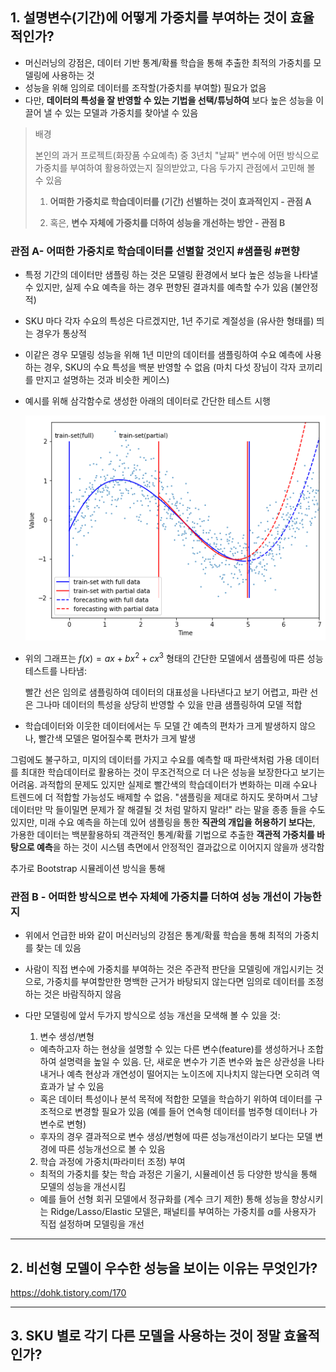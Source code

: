 ##  1. 설명변수(기간)에 어떻게 가중치를 부여하는 것이 효율적인가?

- 머신러닝의 강점은, 데이터 기반 통계/확룔 학습을 통해 추출한 최적의 가중치를 모델링에 사용하는 것
- 성능을 위해 임의로 데이터를 조작할(가중치를 부여할) 필요가 없음
- 다만, **데이터의 특성을 잘 반영할 수 있는 기법을 선택/튜닝하여** 보다 높은 성능을 이끌어 낼 수 있는 모델과 가중치를 찾아낼 수 있음

> 배경
>
> 본인의 과거 프로젝트(화장품 수요예측)  중 3년치 "날짜" 변수에 어떤 방식으로 가중치를 부여하여 활용하였는지 질의받았고, 다음 두가지 관점에서 고민해 볼 수 있음
>
> 1. **어떠한 가중치로 학습데이터를 (기간) 선별하는 것이 효과적인지 - 관점 A**
>
> 2. 혹은, **변수 자체에 가중치를 더하여 성능을 개선하는 방안 - 관점 B**
>
>    

### 관점 A- 어떠한 가중치로 학습데이터를 선별할 것인지 #샘플링 #편향

- 특정 기간의 데이터만 샘플링 하는 것은 모델링 환경에서 보다 높은 성능을 나타낼 수 있지만, 실제 수요 예측을 하는 경우 편향된 결과치를 예측할 수가 있음 (불안정적)

- SKU 마다 각자 수요의 특성은 다르겠지만, 1년 주기로 계절성을 (유사한 형태를) 띄는 경우가 통상적

- 이같은 경우 모델링 성능을 위해 1년 미만의 데이터를 샘플링하여 수요 예측에 사용하는 경우, SKU의 수요 특성을 백분 반영할 수 없음 (마치 다섯 장님이 각자 코끼리를 만지고 설명하는 것과 비슷한 케이스)

- 예시를 위해 삼각함수로 생성한 아래의 데이터로 간단한 테스트 시행

  ![fig-1](fig-1.png)

- 위의 그래프는 $f(x) = ax+bx^2+cx^3$ 형태의 간단한 모델에서 샘플링에 따른 성능 테스트를 나타냄:

  빨간 선은 임의로 샘플링하여 데이터의 대표성을 나타낸다고 보기 어렵고, 파란 선은 그나마 데이터의 특성을 상당히 반영할 수 있을 만큼 샘플링하여 모델 적합

- 학습데이터와 이웃한 데이터에서는 두 모델 간 예측의 편차가 크게 발생하지 않으나, 빨간색 모델은 멀어질수록 편차가 크게 발생

그럼에도 불구하고, 미지의 데이터를 가지고 수요를 예측할 때 파란색처럼 가용 데이터를 최대한 학습데이터로 활용하는 것이 무조건적으로 더 나은 성능을 보장한다고 보기는 어려움. 과적합의 문제도 있지만 실제로 빨간색의 학습데이터가 변화하는 미래 수요나 트렌드에 더 적합할 가능성도 배제할 수 없음. "샘플링을 제대로 하지도 못하며서 그냥 데이터만 막 들이밀면 문제가 잘 해결될 것 처럼 말하지 말라!" 라는 말을 종종 들을 수도 있지만, 미래 수요 예측을 하는데 있어 샘플링을 통한 **직관의 개입을 허용하기 보다는**, 가용한 데이터는 백분활용하되 객관적인 통계/확률 기법으로 추출한 **객관적 가중치를 바탕으로 예측**을 하는 것이 시스템 측면에서 안정적인 결과값으로 이어지지 않을까 생각함

추가로 Bootstrap 시뮬레이션 방식을 통해 



### 관점 B - 어떠한 방식으로 변수 자체에 가중치를 더하여 성능 개선이 가능한지

- 위에서 언급한 바와 같이 머신러닝의 강점은 통계/확률 학습을 통해 최적의 가중치를 찾는 데 있음

- 사람이 직접 변수에 가중치를 부여하는 것은 주관적 판단을 모델링에 개입시키는 것으로, 가중치를 부여할만한 명백한 근거가 바탕되지 않는다면 임의로 데이터를 조정하는 것은 바람직하지 않음

- 다만 모델링에 앞서 두가지 방식으로 성능 개선을 모색해 볼 수 있을 것:

  1) 변수 생성/변형

  - 예측하고자 하는 현상을 설명할 수 있는 다른 변수(feature)를 생성하거나 조합하여 설명력을 높일 수 있음. 단, 새로운 변수가 기존 변수와 높은 상관성을 나타내거나 예측 현상과 개연성이 떨어지는 노이즈에 지나치지 않는다면  오히려 역효과가 날 수 있음
  - 혹은 데이터 특성이나 분석 목적에 적합한 모델을 학습하기 위하여 데이터를 구조적으로 변경할 필요가 있음 (예를 들어 연속형 데이터를 범주형 데이터나 가변수로 변형)
  - 후자의 경우 결과적으로 변수 생성/변형에 따른 성능개선이라기 보다는 모델 변경에 따른 성능개선으로 볼 수 있음

  2) 학습 과정에 가중치(파라미터 조정) 부여

  - 최적의 가중치를 찾는 학습 과정은 기울기, 시뮬레이션 등 다양한 방식을 통해 모델의 성능을 개선시킴
  - 예를 들어 선형 회귀 모델에서 정규화를 (계수 크기 제한) 통해 성능을 향상시키는 Ridge/Lasso/Elastic 모델은, 패널티를 부여하는 가중치를 $\alpha$를 사용자가 직접 설정하며 모델링을 개선



___

## 2. 비선형 모델이 우수한 성능을 보이는 이유는 무엇인가?

https://dohk.tistory.com/170

___

## 3. SKU 별로 각기 다른 모델을 사용하는 것이 정말 효율적인가?



